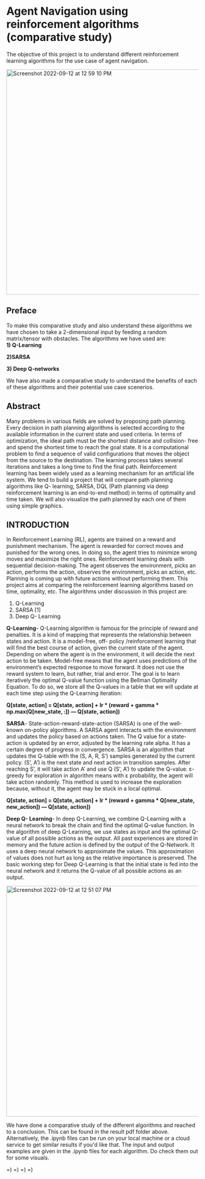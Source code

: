 # Agent Navigation using reinforcement algorithms (comparative study)

The objective of this project is to understand different reinforcement learning algorithms for the use case of agent navigation.


<img width="589" alt="Screenshot 2022-09-12 at 12 59 10 PM" src="https://user-images.githubusercontent.com/45784014/189597067-7a1ffc3b-d2ab-449e-bc1d-caf9cd1357ea.png">


## Preface

To make this comparative study and also understand these algorithms we have chosen to take a 2-dimensional input by feeding a random matrix/tensor with obstacles.
The algorithms we have used are:
<br>
<b>1) Q-Learning </b>

<b>2)SARSA</b>

<b>3) Deep Q-networks</b>

We have also made a comparative study to understand the benefits of each of these algorithms and their potential use case scenerios.

## Abstract
Many problems in various fields are solved by proposing path planning. Every decision in path planning algorithms is selected according to the available information in the current state and used criteria. In terms of optimization, the ideal path must be the shortest distance and collision- free and spend the shortest time to reach the goal state. It is a computational problem to find a sequence of valid configurations that moves the object from the source to the destination. The learning process takes several iterations and takes a long time to find the final path. Reinforcement learning has been widely used as a learning mechanism for an artificial life system. We tend to build a project that will compare path planning algorithms like Q- learning, SARSA, DQL (Path planning via deep reinforcement learning is an end-to-end method) in terms of optimality and time taken. We will also visualize the path planned by each one of them using simple graphics.

## INTRODUCTION
In Reinforcement Learning (RL), agents are trained on a reward and punishment mechanism. The agent is rewarded for correct moves and punished for the wrong ones. In doing so, the agent tries to minimize wrong moves and maximize the right ones. Reinforcement learning deals with sequential decision-making. The agent observes the environment, picks an action, performs the action, observes the environment, picks an action, etc. Planning is coming up with future actions without performing them. This project aims at comparing the reinforcement learning algorithms based on time, optimality, etc. The algorithms under discussion in this project are:
1) Q-Learning
2) SARSA [1]
3) Deep Q- Learning

<b>Q-Learning</b>- Q-Learning algorithm is famous for the principle of reward and penalties. It is a kind of mapping that represents the relationship between states and action. It is a model-free, off- policy /reinforcement learning that will find the best course of action, given the current state of the agent. Depending on where the agent is in the environment, it will decide the next action to be taken. Model-free means that the agent uses predictions of the environment’s expected response to move forward. It does not use the reward system to learn, but rather, trial and error. The goal is to learn iteratively the optimal Q-value function using the Bellman Optimality Equation. To do so, we store all the Q-values in a table that we will update at each time step using the Q-Learning iteration:

<b>Q[state, action] = Q[state, action] + lr * (reward + gamma * np.max(Q[new_state, :]) — Q[state, action])</b>

<b>SARSA</b>- State-action-reward-state-action (SARSA) is one of the well-known on-policy algorithms. A SARSA agent interacts with the environment and updates the policy based on actions taken. The Q value for a state-action is updated by an error, adjusted by the learning rate alpha. It has a certain degree of progress in convergence.
SARSA is an algorithm that updates the Q-table with the (S, A, R, S’) samples generated by the current policy. (S’, A’) is the next state and next action in transition samples. After reaching S’, it will take action A’ and use Q (S’, A’) to update the Q-value.
ε-greedy for exploration in algorithm means with ε probability, the agent will take action randomly. This method is used to increase the exploration because, without it, the agent may be stuck in a local optimal.

<b>Q[state, action] = Q[state, action] + lr * (reward + gamma * Q[new_state, new_action]) — Q[state, action])</b>

<b>Deep Q- Learning</b>- In deep Q-Learning, we combine Q-Learning with a neural network to break the chain and find the optimal Q-value function. In the algorithm of deep Q-Learning, we use states as input and the optimal Q-value of all possible actions as the output. All past experiences are stored in memory and the future action is defined by the output of the Q-Network.
It uses a deep neural network to approximate the values. This approximation of values does not hurt as long as the relative importance is preserved. The basic working step for Deep Q-Learning is that the initial state is fed into the neural network and it returns the Q-value of all possible actions as an output.

<img width="603" alt="Screenshot 2022-09-12 at 12 51 07 PM" src="https://user-images.githubusercontent.com/45784014/189595586-890e67a3-9f94-445b-802d-8fbe671cba02.png">

We have done a comparative study of the different algorithms and reached to a conclusion. This can be found in the result pdf folder above. Alternatively, the .ipynb files can be run on your local machine or a cloud service to get similar results if you'd like that. The input and output examples are given in the .ipynb files for each algorithm. Do check them out for some visuals.

=) =) =) =)
